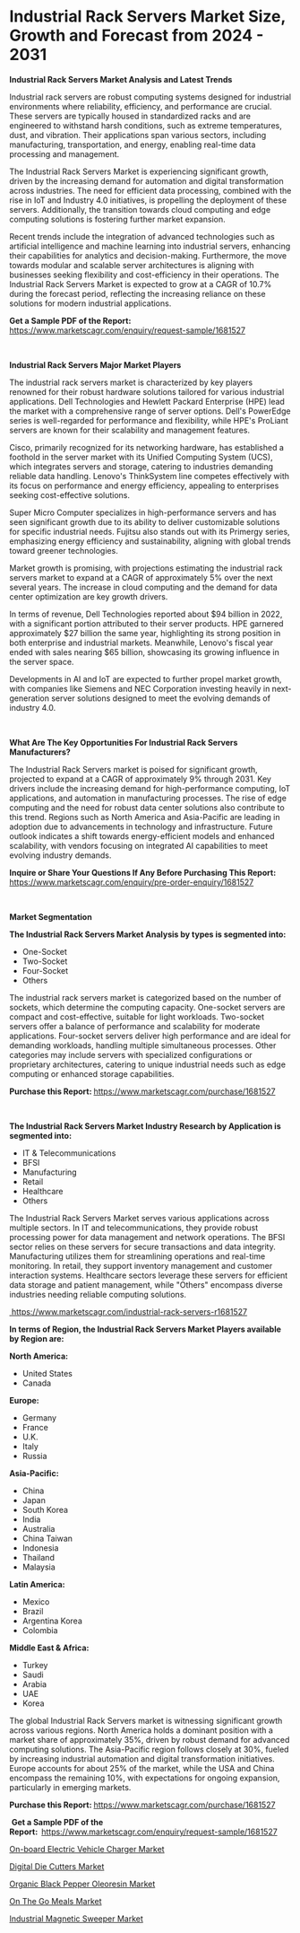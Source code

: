 <p><h1>Industrial Rack Servers Market Size, Growth and Forecast from 2024 - 2031</h1></p><p><strong>Industrial Rack Servers Market Analysis and Latest Trends</strong></p>
<p><p>Industrial rack servers are robust computing systems designed for industrial environments where reliability, efficiency, and performance are crucial. These servers are typically housed in standardized racks and are engineered to withstand harsh conditions, such as extreme temperatures, dust, and vibration. Their applications span various sectors, including manufacturing, transportation, and energy, enabling real-time data processing and management.</p><p>The Industrial Rack Servers Market is experiencing significant growth, driven by the increasing demand for automation and digital transformation across industries. The need for efficient data processing, combined with the rise in IoT and Industry 4.0 initiatives, is propelling the deployment of these servers. Additionally, the transition towards cloud computing and edge computing solutions is fostering further market expansion.</p><p>Recent trends include the integration of advanced technologies such as artificial intelligence and machine learning into industrial servers, enhancing their capabilities for analytics and decision-making. Furthermore, the move towards modular and scalable server architectures is aligning with businesses seeking flexibility and cost-efficiency in their operations. The Industrial Rack Servers Market is expected to grow at a CAGR of 10.7% during the forecast period, reflecting the increasing reliance on these solutions for modern industrial applications.</p></p>
<p><strong>Get a Sample PDF of the Report:&nbsp;</strong> <a href="https://www.marketscagr.com/enquiry/request-sample/1681527?utm_campaign=1126&utm_medium=2&utm_source=Github&utm_content=ia&utm_term=01102024&utm_id=industrial-rack-servers">https://www.marketscagr.com/enquiry/request-sample/1681527</a></p>
<p>&nbsp;</p>
<p><strong>Industrial Rack Servers Major Market Players</strong></p>
<p><p>The industrial rack servers market is characterized by key players renowned for their robust hardware solutions tailored for various industrial applications. Dell Technologies and Hewlett Packard Enterprise (HPE) lead the market with a comprehensive range of server options. Dell's PowerEdge series is well-regarded for performance and flexibility, while HPE's ProLiant servers are known for their scalability and management features.</p><p>Cisco, primarily recognized for its networking hardware, has established a foothold in the server market with its Unified Computing System (UCS), which integrates servers and storage, catering to industries demanding reliable data handling. Lenovo's ThinkSystem line competes effectively with its focus on performance and energy efficiency, appealing to enterprises seeking cost-effective solutions.</p><p>Super Micro Computer specializes in high-performance servers and has seen significant growth due to its ability to deliver customizable solutions for specific industrial needs. Fujitsu also stands out with its Primergy series, emphasizing energy efficiency and sustainability, aligning with global trends toward greener technologies.</p><p>Market growth is promising, with projections estimating the industrial rack servers market to expand at a CAGR of approximately 5% over the next several years. The increase in cloud computing and the demand for data center optimization are key growth drivers. </p><p>In terms of revenue, Dell Technologies reported about $94 billion in 2022, with a significant portion attributed to their server products. HPE garnered approximately $27 billion the same year, highlighting its strong position in both enterprise and industrial markets. Meanwhile, Lenovo's fiscal year ended with sales nearing $65 billion, showcasing its growing influence in the server space.</p><p>Developments in AI and IoT are expected to further propel market growth, with companies like Siemens and NEC Corporation investing heavily in next-generation server solutions designed to meet the evolving demands of industry 4.0.</p></p>
<p>&nbsp;</p>
<p><strong>What Are The Key Opportunities For Industrial Rack Servers Manufacturers?</strong></p>
<p><p>The Industrial Rack Servers market is poised for significant growth, projected to expand at a CAGR of approximately 9% through 2031. Key drivers include the increasing demand for high-performance computing, IoT applications, and automation in manufacturing processes. The rise of edge computing and the need for robust data center solutions also contribute to this trend. Regions such as North America and Asia-Pacific are leading in adoption due to advancements in technology and infrastructure. Future outlook indicates a shift towards energy-efficient models and enhanced scalability, with vendors focusing on integrated AI capabilities to meet evolving industry demands.</p></p>
<p><strong>Inquire or Share Your Questions If Any Before Purchasing This Report:</strong> <a href="https://www.marketscagr.com/enquiry/pre-order-enquiry/1681527?utm_campaign=1126&utm_medium=2&utm_source=Github&utm_content=ia&utm_term=01102024&utm_id=industrial-rack-servers">https://www.marketscagr.com/enquiry/pre-order-enquiry/1681527</a></p>
<p>&nbsp;</p>
<p><strong>Market Segmentation</strong></p>
<p><strong>The Industrial Rack Servers Market Analysis by types is segmented into:</strong></p>
<p><ul><li>One-Socket</li><li>Two-Socket</li><li>Four-Socket</li><li>Others</li></ul></p>
<p><p>The industrial rack servers market is categorized based on the number of sockets, which determine the computing capacity. One-socket servers are compact and cost-effective, suitable for light workloads. Two-socket servers offer a balance of performance and scalability for moderate applications. Four-socket servers deliver high performance and are ideal for demanding workloads, handling multiple simultaneous processes. Other categories may include servers with specialized configurations or proprietary architectures, catering to unique industrial needs such as edge computing or enhanced storage capabilities.</p></p>
<p><strong>Purchase this Report:&nbsp;</strong><a href="https://www.marketscagr.com/purchase/1681527?utm_campaign=1126&utm_medium=2&utm_source=Github&utm_content=ia&utm_term=01102024&utm_id=industrial-rack-servers">https://www.marketscagr.com/purchase/1681527</a></p>
<p>&nbsp;</p>
<p><strong>The Industrial Rack Servers Market Industry Research by Application is segmented into:</strong></p>
<p><ul><li>IT & Telecommunications</li><li>BFSI</li><li>Manufacturing</li><li>Retail</li><li>Healthcare</li><li>Others</li></ul></p>
<p><p>The Industrial Rack Servers Market serves various applications across multiple sectors. In IT and telecommunications, they provide robust processing power for data management and network operations. The BFSI sector relies on these servers for secure transactions and data integrity. Manufacturing utilizes them for streamlining operations and real-time monitoring. In retail, they support inventory management and customer interaction systems. Healthcare sectors leverage these servers for efficient data storage and patient management, while "Others" encompass diverse industries needing reliable computing solutions.</p></p>
<p><a href="https://www.marketscagr.com/industrial-rack-servers-r1681527?utm_campaign=1126&utm_medium=2&utm_source=Github&utm_content=ia&utm_term=01102024&utm_id=industrial-rack-servers">&nbsp;https://www.marketscagr.com/industrial-rack-servers-r1681527</a></p>
<p><strong>In terms of Region, the Industrial Rack Servers Market Players available by Region are:</strong></p>
<p>
    <p> <strong> North America: </strong>
        <ul>
            <li>United States</li>
            <li>Canada</li>
        </ul>
        </p> 
    <p> <strong> Europe: </strong>
        <ul>
            <li>Germany</li>
            <li>France</li>
            <li>U.K.</li>
            <li>Italy</li>
            <li>Russia</li>
        </ul>
        </p> 
    <p> <strong> Asia-Pacific: </strong>
        <ul>
            <li>China</li>
            <li>Japan</li>
            <li>South Korea</li>
            <li>India</li>
            <li>Australia</li>
            <li>China Taiwan</li>
            <li>Indonesia</li>
            <li>Thailand</li>
            <li>Malaysia</li>
        </ul>
        </p> 
    <p> <strong> Latin America: </strong>
        <ul>
            <li>Mexico</li>
            <li>Brazil</li>
            <li>Argentina Korea</li>
            <li>Colombia</li>
        </ul>
        </p> 
    <p> <strong> Middle East & Africa: </strong>
        <ul>
            <li>Turkey</li>
            <li>Saudi</li>
            <li>Arabia</li>
            <li>UAE</li>
            <li>Korea</li>
        </ul>
    </p>
    </p>
<p><p>The global Industrial Rack Servers market is witnessing significant growth across various regions. North America holds a dominant position with a market share of approximately 35%, driven by robust demand for advanced computing solutions. The Asia-Pacific region follows closely at 30%, fueled by increasing industrial automation and digital transformation initiatives. Europe accounts for about 25% of the market, while the USA and China encompass the remaining 10%, with expectations for ongoing expansion, particularly in emerging markets.</p></p>
<p><strong>Purchase this Report: </strong><a href="https://www.marketscagr.com/purchase/1681527?utm_campaign=1126&utm_medium=2&utm_source=Github&utm_content=ia&utm_term=01102024&utm_id=industrial-rack-servers">https://www.marketscagr.com/purchase/1681527</a></p>
<p>&nbsp;<strong>Get a Sample PDF of the Report:&nbsp;&nbsp;</strong><a href="https://www.marketscagr.com/enquiry/request-sample/1681527?utm_campaign=1126&utm_medium=2&utm_source=Github&utm_content=ia&utm_term=01102024&utm_id=industrial-rack-servers">https://www.marketscagr.com/enquiry/request-sample/1681527</a></p>
<p><strong></strong></p>
<p><p><a href="https://issuu.com/reportprime-2/docs/on-board-electric-vehicle-charger-m_3aee7575e67af7?utm_campaign=1126&utm_medium=2&utm_source=Github&utm_content=ia&utm_term=01102024&utm_id=industrial-rack-servers">On-board Electric Vehicle Charger Market</a></p><p><a href="https://www.linkedin.com/pulse/analyzing-digital-die-cutters-market-dynamics-growth-drivers-t8l0e?utm_campaign=1126&utm_medium=2&utm_source=Github&utm_content=ia&utm_term=01102024&utm_id=industrial-rack-servers">Digital Die Cutters Market</a></p><p><a href="https://issuu.com/reportprime-2/docs/organic-black-pepper-oleoresin-mark_a4ba913a77d5cc?utm_campaign=1126&utm_medium=2&utm_source=Github&utm_content=ia&utm_term=01102024&utm_id=industrial-rack-servers">Organic Black Pepper Oleoresin Market</a></p><p><a href="https://www.linkedin.com/pulse/strategic-market-insights-global-go-meals-2024-2031-waoxf?utm_campaign=1126&utm_medium=2&utm_source=Github&utm_content=ia&utm_term=01102024&utm_id=industrial-rack-servers">On The Go Meals Market</a></p><p><a href="https://www.linkedin.com/pulse/future-trajectory-industrial-magnetic-sweeper-market-emerging-w22ke?utm_campaign=1126&utm_medium=2&utm_source=Github&utm_content=ia&utm_term=01102024&utm_id=industrial-rack-servers">Industrial Magnetic Sweeper Market</a></p></p>